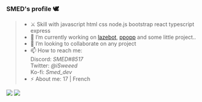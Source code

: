 ### SMED's profile 🕊
> - ⚔️ Skill with javascript html css node.js bootstrap react typescript express
> - 🔭 I’m currently working on [lazebot](https://github.com/Laze-Development), [ppopp](https://ppopp.glitch.me) and some little project..
> - 👯 I’m looking to collaborate on any project
> - 📫 How to reach me: <br>
> Discord: *SMED#8517*<br>
> Twitter: *@iSweeed*<br>
> Ko-fi: *Smed_dev*
> - ⚡ About me: 17 | French 

<img src="https://github-readme-stats.vercel.app/api?username=SMEDjs&show_icons=true&hide_border=true&theme=tokyonight"/>
<img src="https://github-readme-stats.vercel.app/api/top-langs/?username=SMEDjs&theme=tokyonight"/>
